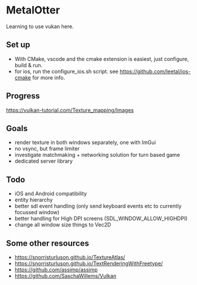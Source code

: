 MetalOtter
==========
Learning to use vukan here.

## Set up
- With CMake, vscode and the cmake extension is easiest, just configure, build & run.
- for ios, run the configure_ios.sh script. see https://github.com/leetal/ios-cmake for more info.

## Progress
https://vulkan-tutorial.com/Texture_mapping/Images

## Goals
- render texture in both windows separately, one with ImGui
- no vsync, but frame limiter
- investigate matchmaking + networking solution for turn based game
- dedicated server library

## Todo
- iOS and Android compatibility
- entity hierarchy
- better sdl event handling (only send keyboard events etc to currently focussed window)
- better handling for High DPI screens (SDL_WINDOW_ALLOW_HIGHDPI)
- change all window size things to Vec2D

## Some other resources
- https://snorristurluson.github.io/TextureAtlas/
- https://snorristurluson.github.io/TextRenderingWithFreetype/
- https://github.com/assimp/assimp
- https://github.com/SaschaWillems/Vulkan